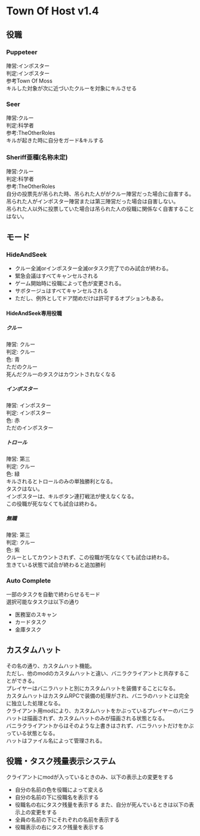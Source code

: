 # Town Of Host v1.4
## 役職
### Puppeteer
陣営:インポスター  
判定:インポスター  
参考Town Of Moss  
キルした対象が次に近づいたクルーを対象にキルさせる  
### Seer
陣営:クルー  
判定:科学者  
参考:TheOtherRoles  
キルが起きた時に自分をガード&キルする  
### Sheriff亜種(名称未定)
陣営:クルー  
判定:科学者  
参考:TheOtherRoles  
自分の投票先が吊られた時、吊られた人ががクルー陣営だった場合に自害する。  
吊られた人がインポスター陣営または第三陣営だった場合は自害しない。  
吊られた人以外に投票していた場合は吊られた人の役職に関係なく自害することはない。  
## モード
### HideAndSeek
- クルー全滅orインポスター全滅orタスク完了でのみ試合が終わる。  
- 緊急会議はすべてキャンセルされる  
- ゲーム開始時に役職によって色が変更される。  
- サボタージュはすべてキャンセルされる  
- ただし、例外としてドア閉めだけは許可するオプションもある。  
#### HideAndSeek専用役職
##### クルー
陣営: クルー  
判定: クルー  
色: 青  
ただのクルー  
死んだクルーのタスクはカウントされなくなる  
##### インポスター
陣営: インポスター  
判定: インポスター  
色: 赤  
ただのインポスター  
##### トロール
陣営: 第三  
判定: クルー  
色: 緑  
キルされるとトロールのみの単独勝利となる。  
タスクはない。  
インポスターは、キルボタン連打戦法が使えなくなる。  
この役職が死ななくても試合は終わる。  
##### 無職
陣営: 第三  
判定: クルー  
色: 紫  
クルーとしてカウントされず、この役職が死ななくても試合は終わる。  
生きている状態で試合が終わると追加勝利  
### Auto Complete
一部のタスクを自動で終わらせるモード  
選択可能なタスクは以下の通り  
- 医務室のスキャン
- カードタスク
- 金庫タスク
## カスタムハット
その名の通り、カスタムハット機能。  
ただし、他のmodのカスタムハットと違い、バニラクライアントと共存することができる。  
プレイヤーはバニラハットと別にカスタムハットを装備することになる。  
カスタムハットはカスタムRPCで装備の処理がされ、バニラのハットとは完全に独立した処理となる。  
クライアント用modにより、カスタムハットをかぶっているプレイヤーのバニラハットは描画されず、カスタムハットのみが描画される状態となる。  
バニラクライアントからはそのような上書きはされず、バニラハットだけをかぶっている状態となる。  
ハットはファイル名によって管理される。  
## 役職・タスク残量表示システム
クライアントにmodが入っているときのみ、以下の表示上の変更をする
- 自分の名前の色を役職によって変える
- 自分の名前の下に役職名を表示する
- 役職名の右にタスク残量を表示する
また、自分が死んでいるときは以下の表示上の変更をする
- 全員の名前の下にそれぞれの名前を表示する
- 役職表示の右にタスク残量を表示する